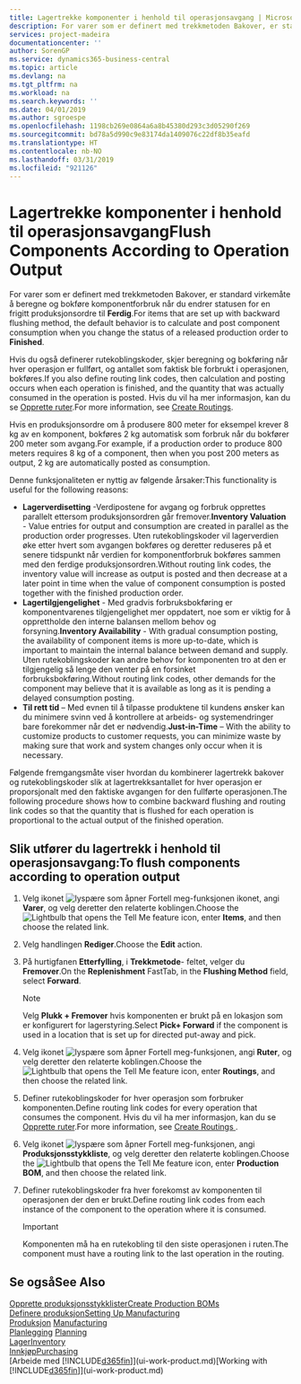 ```yaml
---
title: Lagertrekke komponenter i henhold til operasjonsavgang | Microsoft-dokumentasjon
description: For varer som er definert med trekkmetoden Bakover, er standard virkemåte å beregne og bokføre komponentforbruk når du endrer statusen for en frigitt produksjonsordre til **Ferdig**. Hvis du vil ha mer informasjon, kan du se Trekkmetode.
services: project-madeira
documentationcenter: ''
author: SorenGP
ms.service: dynamics365-business-central
ms.topic: article
ms.devlang: na
ms.tgt_pltfrm: na
ms.workload: na
ms.search.keywords: ''
ms.date: 04/01/2019
ms.author: sgroespe
ms.openlocfilehash: 1198cb269e0864a6a8b45380d293c3d05290f269
ms.sourcegitcommit: bd78a5d990c9e83174da1409076c22df8b35eafd
ms.translationtype: HT
ms.contentlocale: nb-NO
ms.lasthandoff: 03/31/2019
ms.locfileid: "921126"
---
```

# <a name="flush-components-according-to-operation-output"></a><span data-ttu-id="38cde-104">Lagertrekke komponenter i henhold til operasjonsavgang</span><span class="sxs-lookup"><span data-stu-id="38cde-104">Flush Components According to Operation Output</span></span>
<span data-ttu-id="38cde-105">For varer som er definert med trekkmetoden Bakover, er standard virkemåte å beregne og bokføre komponentforbruk når du endrer statusen for en frigitt produksjonsordre til **Ferdig**.</span><span class="sxs-lookup"><span data-stu-id="38cde-105">For items that are set up with backward flushing method, the default behavior is to calculate and post component consumption when you change the status of a released production order to **Finished**.</span></span>  

<span data-ttu-id="38cde-106">Hvis du også definerer rutekoblingskoder, skjer beregning og bokføring når hver operasjon er fullført, og antallet som faktisk ble forbrukt i operasjonen, bokføres.</span><span class="sxs-lookup"><span data-stu-id="38cde-106">If you also define routing link codes, then calculation and posting occurs when each operation is finished, and the quantity that was actually consumed in the operation is posted.</span></span> <span data-ttu-id="38cde-107">Hvis du vil ha mer informasjon, kan du se [Opprette ruter](production-how-to-create-routings.md).</span><span class="sxs-lookup"><span data-stu-id="38cde-107">For more information, see [Create Routings](production-how-to-create-routings.md).</span></span>  

<span data-ttu-id="38cde-108">Hvis en produksjonsordre om å produsere 800 meter for eksempel krever 8 kg av en komponent, bokføres 2 kg automatisk som forbruk når du bokfører 200 meter som avgang.</span><span class="sxs-lookup"><span data-stu-id="38cde-108">For example, if a production order to produce 800 meters requires 8 kg of a component, then when you post 200 meters as output, 2 kg are automatically posted as consumption.</span></span>  

<span data-ttu-id="38cde-109">Denne funksjonaliteten er nyttig av følgende årsaker:</span><span class="sxs-lookup"><span data-stu-id="38cde-109">This functionality is useful for the following reasons:</span></span>  

-   <span data-ttu-id="38cde-110">**Lagerverdisetting** -Verdipostene for avgang og forbruk opprettes parallelt ettersom produksjonsordren går fremover.</span><span class="sxs-lookup"><span data-stu-id="38cde-110">**Inventory Valuation** - Value entries for output and consumption are created in parallel as the production order progresses.</span></span> <span data-ttu-id="38cde-111">Uten rutekoblingskoder vil lagerverdien øke etter hvert som avgangen bokføres og deretter reduseres på et senere tidspunkt når verdien for komponentforbruk bokføres sammen med den ferdige produksjonsordren.</span><span class="sxs-lookup"><span data-stu-id="38cde-111">Without routing link codes, the inventory value will increase as output is posted and then decrease at a later point in time when the value of component consumption is posted together with the finished production order.</span></span>  
-   <span data-ttu-id="38cde-112">**Lagertilgjengelighet** - Med gradvis forbruksbokføring er komponentvarenes tilgjengelighet mer oppdatert, noe som er viktig for å opprettholde den interne balansen mellom behov og forsyning.</span><span class="sxs-lookup"><span data-stu-id="38cde-112">**Inventory Availability** - With gradual consumption posting, the availability of component items is more up-to-date, which is important to maintain the internal balance between demand and supply.</span></span> <span data-ttu-id="38cde-113">Uten rutekoblingskoder kan andre behov for komponenten tro at den er tilgjengelig så lenge den venter på en forsinket forbruksbokføring.</span><span class="sxs-lookup"><span data-stu-id="38cde-113">Without routing link codes, other demands for the component may believe that it is available as long as it is pending a delayed consumption posting.</span></span>  
-   <span data-ttu-id="38cde-114">**Til rett tid**  – Med evnen til å tilpasse produktene til kundens ønsker kan du minimere svinn ved å kontrollere at arbeids- og systemendringer bare forekommer når det er nødvendig.</span><span class="sxs-lookup"><span data-stu-id="38cde-114">**Just-in-Time** – With the ability to customize products to customer requests, you can minimize waste by making sure that work and system changes only occur when it is necessary.</span></span>  

<span data-ttu-id="38cde-115">Følgende fremgangsmåte viser hvordan du kombinerer lagertrekk bakover og rutekoblingskoder slik at lagertrekksantallet for hver operasjon er proporsjonalt med den faktiske avgangen for den fullførte operasjonen.</span><span class="sxs-lookup"><span data-stu-id="38cde-115">The following procedure shows how to combine backward flushing and routing link codes so that the quantity that is flushed for each operation is proportional to the actual output of the finished operation.</span></span>  

## <a name="to-flush-components-according-to-operation-output"></a><span data-ttu-id="38cde-116">Slik utfører du lagertrekk i henhold til operasjonsavgang:</span><span class="sxs-lookup"><span data-stu-id="38cde-116">To flush components according to operation output</span></span>  
1.  <span data-ttu-id="38cde-117">Velg ikonet ![lyspære som åpner Fortell meg-funksjonen](media/ui-search/search_small.png "Fortell hva du vil gjøre") ikonet, angi **Varer**, og velg deretter den relaterte koblingen.</span><span class="sxs-lookup"><span data-stu-id="38cde-117">Choose the ![Lightbulb that opens the Tell Me feature](media/ui-search/search_small.png "Tell me what you want to do") icon, enter **Items**, and then choose the related link.</span></span>  
2.  <span data-ttu-id="38cde-118">Velg handlingen **Rediger**.</span><span class="sxs-lookup"><span data-stu-id="38cde-118">Choose the **Edit** action.</span></span>  
3.  <span data-ttu-id="38cde-119">På hurtigfanen **Etterfylling**, i **Trekkmetode**- feltet, velger du **Fremover**.</span><span class="sxs-lookup"><span data-stu-id="38cde-119">On the **Replenishment** FastTab, in the **Flushing Method** field, select **Forward**.</span></span>  

    > [!NOTE]  
    >  <span data-ttu-id="38cde-120">Velg **Plukk + Fremover** hvis komponenten er brukt på en lokasjon som er konfigurert for lagerstyring.</span><span class="sxs-lookup"><span data-stu-id="38cde-120">Select **Pick+ Forward** if the component is used in a location that is set up for directed put-away and pick.</span></span>  

4.  <span data-ttu-id="38cde-121">Velg ikonet ![lyspære som åpner Fortell meg-funksjonen](media/ui-search/search_small.png "Fortell hva du vil gjøre"), angi **Ruter**, og velg deretter den relaterte koblingen.</span><span class="sxs-lookup"><span data-stu-id="38cde-121">Choose the ![Lightbulb that opens the Tell Me feature](media/ui-search/search_small.png "Tell me what you want to do") icon, enter **Routings**, and then choose the related link.</span></span>  
5.  <span data-ttu-id="38cde-122">Definer rutekoblingskoder for hver operasjon som forbruker komponenten.</span><span class="sxs-lookup"><span data-stu-id="38cde-122">Define routing link codes for every operation that consumes the component.</span></span> <span data-ttu-id="38cde-123">Hvis du vil ha mer informasjon, kan du se [Opprette ruter](production-how-to-create-routings.md).</span><span class="sxs-lookup"><span data-stu-id="38cde-123">For more information, see [Create Routings ](production-how-to-create-routings.md).</span></span>  
6.  <span data-ttu-id="38cde-124">Velg ikonet ![lyspære som åpner Fortell meg-funksjonen](media/ui-search/search_small.png "Fortell hva du vil gjøre"), angi **Produksjonsstykkliste**, og velg deretter den relaterte koblingen.</span><span class="sxs-lookup"><span data-stu-id="38cde-124">Choose the ![Lightbulb that opens the Tell Me feature](media/ui-search/search_small.png "Tell me what you want to do") icon, enter **Production BOM**, and then choose the related link.</span></span>  
7.  <span data-ttu-id="38cde-125">Definer rutekoblingskoder fra hver forekomst av komponenten til operasjonen der den er brukt.</span><span class="sxs-lookup"><span data-stu-id="38cde-125">Define routing link codes from each instance of the component to the operation where it is consumed.</span></span>

    > [!IMPORTANT]  
    >  <span data-ttu-id="38cde-126">Komponenten må ha en rutekobling til den siste operasjonen i ruten.</span><span class="sxs-lookup"><span data-stu-id="38cde-126">The component must have a routing link to the last operation in the routing.</span></span>  

## <a name="see-also"></a><span data-ttu-id="38cde-127">Se også</span><span class="sxs-lookup"><span data-stu-id="38cde-127">See Also</span></span>  
[<span data-ttu-id="38cde-128">Opprette produksjonsstykklister</span><span class="sxs-lookup"><span data-stu-id="38cde-128">Create Production BOMs</span></span>](production-how-to-create-production-boms.md)  
[<span data-ttu-id="38cde-129">Definere produksjon</span><span class="sxs-lookup"><span data-stu-id="38cde-129">Setting Up Manufacturing</span></span>](production-configure-production-processes.md)  
<span data-ttu-id="38cde-130">[Produksjon](production-manage-manufacturing.md)  </span><span class="sxs-lookup"><span data-stu-id="38cde-130">[Manufacturing](production-manage-manufacturing.md)  </span></span>  
<span data-ttu-id="38cde-131">[Planlegging](production-planning.md) </span><span class="sxs-lookup"><span data-stu-id="38cde-131">[Planning](production-planning.md) </span></span>  
[<span data-ttu-id="38cde-132">Lager</span><span class="sxs-lookup"><span data-stu-id="38cde-132">Inventory</span></span>](inventory-manage-inventory.md)  
[<span data-ttu-id="38cde-133">Innkjøp</span><span class="sxs-lookup"><span data-stu-id="38cde-133">Purchasing</span></span>](purchasing-manage-purchasing.md)  
<span data-ttu-id="38cde-134">[Arbeide med [!INCLUDE[d365fin](includes/d365fin_md.md)]](ui-work-product.md)</span><span class="sxs-lookup"><span data-stu-id="38cde-134">[Working with [!INCLUDE[d365fin](includes/d365fin_md.md)]](ui-work-product.md)</span></span>
